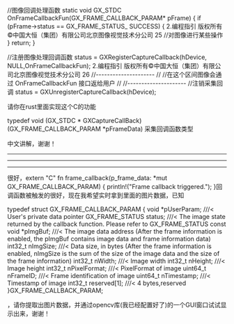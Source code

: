 //图像回调处理函数
static void GX_STDC OnFrameCallbackFun(GX_FRAME_CALLBACK_PARAM* pFrame)
{
if (pFrame->status == GX_FRAME_STATUS_ SUCCESS)
{
2.编程指引
版权所有©中国大恒（集团）有限公司北京图像视觉技术分公司 25
//对图像进行某些操作
}
return;
}

//注册图像处理回调函数
status = GXRegisterCaptureCallback(hDevice, NULL,OnFrameCallbackFun);
2.编程指引
版权所有©中国大恒（集团）有限公司北京图像视觉技术分公司 26
//---------------------
//
//在这个区间图像会通过 OnFrameCallbackFun 接口返给用户
//
//---------------------
//注销采集回调
status = GXUnregisterCaptureCallback(hDevice);

请你在rust里面实现这个C的功能

typedef void (GX_STDC * GXCaptureCallBack)
(GX_FRAME_CALLBACK_PARAM *pFrameData)
采集回调函数类型

中文讲解，谢谢！





---
---
---



很好，extern "C" fn frame_callback(p_frame_data: *mut GX_FRAME_CALLBACK_PARAM) {
    println!("Frame callback triggered.");
}回调函数被触发的很好，现在我希望实时拿到里面的图片数据，已知

typedef struct GX_FRAME_CALLBACK_PARAM
{
    void           *pUserParam;                          ///< User's private data pointer
    GX_FRAME_STATUS status;                              ///< The image state returned by the callback function. Please refer to GX_FRAME_STATUS
    const void     *pImgBuf;                             ///< The image data address (After the frame information is enabled, the pImgBuf contains image data and frame information data)
    int32_t         nImgSize;                            ///< Data size, in bytes (After the frame information is enabled, nImgSize is the sum of the size of the image data and the size of the frame information)
    int32_t         nWidth;                              ///< Image width
    int32_t         nHeight;                             ///< Image height
    int32_t         nPixelFormat;                        ///< PixelFormat of image
    uint64_t        nFrameID;                            ///< Frame identification of image
    uint64_t        nTimestamp;                          ///< Timestamp of image
    int32_t         reserved[1];                         ///< 4 bytes,reserved
}GX_FRAME_CALLBACK_PARAM;

，请你提取出图片数据，并通过opencv库(我已经配置好了)的一个GUI窗口试试显示出来，谢谢！